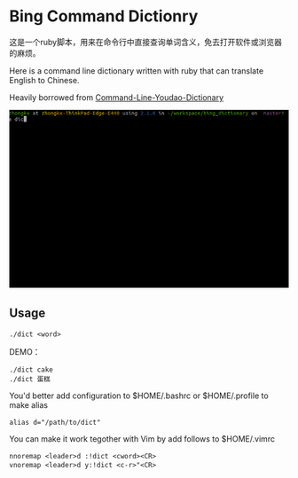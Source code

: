 # Bing Command Dictionry

这是一个ruby脚本，用来在命令行中直接查询单词含义，免去打开软件或浏览器的麻烦。

Here is a command line dictionary written with ruby that can
translate English to Chinese.

Heavily borrowed from [Command-Line-Youdao-Dictionary](https://github.com/qhwa/Command-Line-Youdao-Dictionary)

![Animated demonstration](./bing_dictionary.gif)

## Usage

    ./dict <word>

DEMO：

    ./dict cake
    ./dict 蛋糕

You'd better add configuration to $HOME/.bashrc or $HOME/.profile to make alias

    alias d="/path/to/dict"

You can make it work tegother with Vim by add follows to $HOME/.vimrc

    nnoremap <leader>d :!dict <cword><CR>
    vnoremap <leader>d y:!dict <c-r>"<CR>

